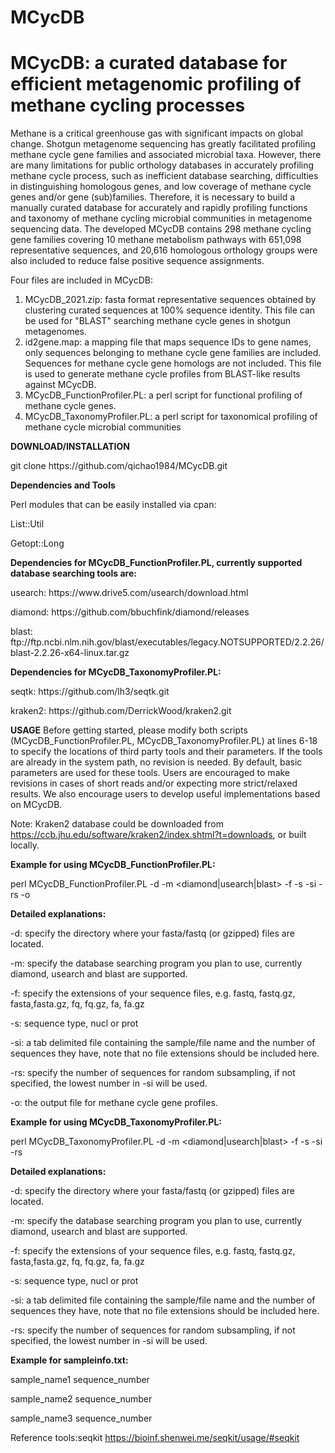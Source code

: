# MCycDB
# MCycDB: a curated database for efficient metagenomic profiling of methane cycling processes
Methane is a critical greenhouse gas with significant impacts on global change. Shotgun metagenome sequencing has greatly facilitated profiling methane cycle gene families and associated microbial taxa. However, there are many limitations for public orthology databases in accurately profiling methane cycle process, such as inefficient database searching, difficulties in distinguishing homologous genes, and low coverage of methane cycle genes and/or gene (sub)families. Therefore, it is necessary to build a manually curated database for accurately and rapidly profiling functions and taxonomy of methane cycling microbial communities in metagenome sequencing data.
The developed MCycDB contains 298 methane cycling gene families covering 10 methane metabolism pathways with 651,098 representative sequences, and 20,616 homologous orthology groups were also included to reduce false positive sequence assignments.

Four files are included in MCycDB:
1. MCycDB_2021.zip: fasta format representative sequences obtained by clustering curated sequences at 100% sequence identity. This file can be used for "BLAST" searching methane cycle genes in shotgun metagenomes.
2. id2gene.map: a mapping file that maps sequence IDs to gene names, only sequences belonging to methane cycle gene families are included. Sequences for methane cycle gene homologs are not included. This file is used to generate methane cycle profiles from BLAST-like results against MCycDB.
3. MCycDB_FunctionProfiler.PL: a perl script for functional profiling of methane cycle genes.
4. MCycDB_TaxonomyProfiler.PL: a perl script for taxonomical profiling of methane cycle microbial communities

<b>DOWNLOAD/INSTALLATION</b>
<p>git clone https://github.com/qichao1984/MCycDB.git</p>

<b>Dependencies and Tools</b>
<p>Perl modules that can be easily installed via cpan:</p>
<p>List::Util</p>
<p>Getopt::Long<p>

<b>Dependencies for MCycDB_FunctionProfiler.PL, currently supported database searching tools are:</b>
<p>usearch: https://www.drive5.com/usearch/download.html
<p>diamond: https://github.com/bbuchfink/diamond/releases
<p>blast: ftp://ftp.ncbi.nlm.nih.gov/blast/executables/legacy.NOTSUPPORTED/2.2.26/blast-2.2.26-x64-linux.tar.gz

<b>Dependencies for MCycDB_TaxonomyProfiler.PL:</b>
<p>seqtk: https://github.com/lh3/seqtk.git
<p>kraken2:  https://github.com/DerrickWood/kraken2.git

<b>USAGE</b>
Before getting started, please modify both scripts (MCycDB_FunctionProfiler.PL, MCycDB_TaxonomyProfiler.PL) at lines 6-18 to specify the locations of third party tools and their parameters. If the tools are already in the system path, no revision is needed. By default, basic parameters are used for these tools. Users are encouraged to make revisions in cases of short reads and/or expecting more strict/relaxed results. We also encourage users to develop useful implementations based on MCycDB.

Note: Kraken2 database could be downloaded from https://ccb.jhu.edu/software/kraken2/index.shtml?t=downloads, or built locally.

<b>Example for using MCycDB_FunctionProfiler.PL:</b>

perl MCycDB_FunctionProfiler.PL -d <workdir> -m <diamond|usearch|blast> -f <filetype> -s <seqtype> -si <sample size info file> -rs <random sampling size> -o <outfile>

<b>Detailed explanations:</b>

-d: specify the directory where your fasta/fastq (or gzipped) files are located.

-m: specify the database searching program you plan to use, currently diamond, usearch and blast are supported.

-f: specify the extensions of your sequence files, e.g. fastq, fastq.gz, fasta,fasta.gz, fq, fq.gz, fa, fa.gz

-s: sequence type, nucl or prot

-si: a tab delimited file containing the sample/file name and the number of sequences they have, note that no file extensions should be included here.

-rs: specify the number of sequences for random subsampling, if not specified, the lowest number in -si will be used.

-o: the output file for methane cycle gene profiles.

<b>Example for using MCycDB_TaxonomyProfiler.PL:</b>

perl MCycDB_TaxonomyProfiler.PL -d <workdir> -m <diamond|usearch|blast> -f <filetype> -s <seqtype> -si <sample size info file> -rs <random sampling size>

<b>Detailed explanations:</b>

-d: specify the directory where your fasta/fastq (or gzipped) files are located.

-m: specify the database searching program you plan to use, currently diamond, usearch and blast are supported.

-f: specify the extensions of your sequence files, e.g. fastq, fastq.gz, fasta,fasta.gz, fq, fq.gz, fa, fa.gz

-s: sequence type, nucl or prot

-si: a tab delimited file containing the sample/file name and the number of sequences they have, note that no file extensions should be included here.

-rs: specify the number of sequences for random subsampling, if not specified, the lowest number in -si will be used.

<b>Example for sampleinfo.txt:</b>

sample_name1 sequence_number

sample_name2 sequence_number

sample_name3 sequence_number

Reference tools:seqkit https://bioinf.shenwei.me/seqkit/usage/#seqkit
